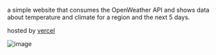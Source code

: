 a simple website that consumes the OpenWeather API and shows data about temperature and climate for a region and the next 5 days.


hosted by [vercel](tempo360-seu-app-de-clima-projects.vercel.app)

![image](https://github.com/user-attachments/assets/2edeb947-0eaf-4361-b82f-a93455132dfb)
